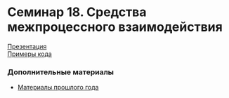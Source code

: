 # Семинар 18. Средства межпроцессного взаимодействия

[Презентация](https://dbeliakov.github.io/hse-os-2018/seminars/18/slides/)  
[Примеры кода](code)

### Дополнительные материалы
* [Материалы прошлого года](https://github.com/hseos/hseos-course/tree/master/2017/18-pipe)
